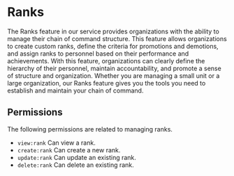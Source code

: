 # Ranks

The Ranks feature in our service provides organizations with the ability to manage their chain of command structure. This feature allows
organizations to create custom ranks, define the criteria for promotions and demotions, and assign ranks to personnel based on their
performance and achievements. With this feature, organizations can clearly define the hierarchy of their personnel, maintain accountability,
and promote a sense of structure and organization. Whether you are managing a small unit or a large organization, our Ranks feature gives
you the tools you need to establish and maintain your chain of command.

## Permissions

The following permissions are related to managing ranks.

- `view:rank` Can view a rank.
- `create:rank` Can create a new rank.
- `update:rank` Can update an existing rank.
- `delete:rank` Can delete an existing rank.
